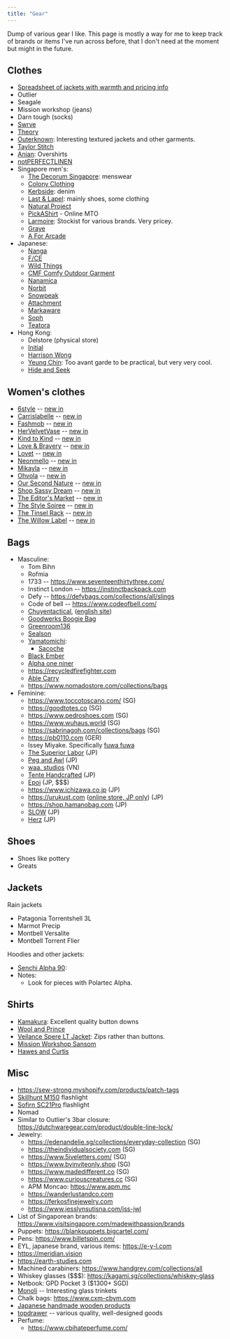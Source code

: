 ```yaml
---
title: "Gear"
---
```


Dump of various gear I like. This page is mostly a way for me to keep track of brands or items I've run across before, that I don't need at the moment but might in the future.

## Clothes

- [Spreadsheet of jackets with warmth and pricing info](https://docs.google.com/spreadsheets/d/1ceVWWwGTdc1KcTkIQFWscILPtA2pbgpq0UQQIq1D6gE/htmlview#)
- Outlier
- Seagale
- Mission workshop (jeans)
- Darn tough (socks)
- [Swrve](https://swrve.us)
- [Theory](https://www.theory.com/)
- [Outerknown](https://www.outerknown.com/): Interesting textured jackets and other garments.
- [Taylor Stitch](https://www.taylorstitch.com)
- [Anian](https://anianmfg.com): Overshirts
- [notPERFECTLINEN](https://notperfectlinen.com)
- Singapore men's:
    - [The Decorum Singapore](https://maps.app.goo.gl/4Zy9bFrz6TLKRHst9): menswear
    - [Colony Clothing](https://colonyclothing.net/)
    - [Kerbside](https://kerbside-co.com/): denim
    - [Last & Lapel](https://www.lastandlapel.com): mainly shoes, some clothing
    - [Natural Project](https://www.naturalproject.com.sg)
    - [PickAShirt](https://www.pickashirt.com) - Online MTO
    - [Larmoire](https://larmoire-singapore.com): Stockist for various brands. Very pricey.
    - [Graye](https://grayestudio.com)
    - [A For Arcade](https://www.aforarcade.com)
- Japanese:
    - [Nanga](https://store.nanga.jp/)
    - [F/CE](https://fce-store.com)
    - [Wild Things](https://www.wildthings.jp/)
    - [CMF Comfy Outdoor Garment](http://losthills-store.jp/)
    - [Nanamica](https://www.nanamica.com/)
    - [Norbit](https://norbit-store.com/)
    - [Snowpeak](https://www.snowpeak.com/)
    - [Attachment](https://attachment.co.jp/)
    - [Markaware](https://markaware.jp)
    - [Soph](https://www.soph.net/)
    - [Teatora](https://store.silver-and-gold.com/?mode=cate&cbid=1792526&csid=0)
- Hong Kong:
    - Delstore (physical store)
    - [Initial](https://shop.initialfashion.com/)
    - [Harrison Wong](https://harrisonwong.com)
    - [Yeung Chin](https://yeungchin.com): Too avant garde to be practical, but very very cool.
    - [Hide and Seek](https://www.hideandseekstore.com)

## Women's clothes

- [6style](https://www.6style.co) -- [new in](https://www.6style.co/collection/new-in)
- [Carrislabelle](https://www.carrislabelle.com) -- [new in](https://www.carrislabelle.com/collection/new-arrivals)
- [Fashmob](https://www.shopfashmob.com) -- [new in](https://www.shopfashmob.com/collection/new-arrivals)
- [HerVelvetVase](https://www.hervelvetvase.com) -- [new in](https://www.hervelvetvase.com/new-in)
- [Kind to Kind](https://www.kindtokind.com.sg) -- [new in](https://www.kindtokind.com.sg/collection/new)
- [Love & Bravery](https://www.loveandbravery.com) -- [new in](https://www.loveandbravery.com/collection/new)
- [Lovet](https://lovet.sg) -- [new in](https://lovet.sg/collection/new-in)
- [Neonmello](https://www.neonmello.com) -- [new in](https://www.neonmello.com/collections/new-in)
- [Mikayla](https://www.mikayla.sg) -- [new in](https://www.mikayla.sg/collection/new-in)
- [Ohvola](https://ohvola.com) -- [new in](https://ohvola.com/collections/new-in)
- [Our Second Nature](https://oursecondnature.com) -- [new in](https://oursecondnature.com/21-new-in)
- [Shop Sassy Dream](https://www.shopsassydream.com/) -- [new in](https://www.shopsassydream.com/collection/new-arrivals)
- [The Editor's Market](https://www.theeditorsmarket.com) -- [new in](https://www.theeditorsmarket.com/category/womenswear/new-in)
- [The Style Soiree](https://www.thestylesoiree.sg) -- [new in](https://www.thestylesoiree.sg/collection/new-arrivals)
- [The Tinsel Rack](https://thetinselrack.com) -- [new in](https://thetinselrack.com/collections/new-arrivals)
- [The Willow Label](https://www.thewillowlabel.com) -- [new in](https://www.thewillowlabel.com/collection/new-in)

## Bags

- Masculine:
    - Tom Bihn
    - Rofmia
    - 1733 -- https://www.seventeenthirtythree.com/
    - Instinct London -- https://instinctbackpack.com
    - Defy -- https://defybags.com/collections/all/slings
    - Code of bell -- https://www.codeofbell.com/
    - [Chuyentactical](https://chuyentactical.com/balo/tui-deo-hong-ct4w/), ([english site](https://ctactical.vn))
    - [Goodwerks Boogie Bag](https://www.good-werks.com/shop/p/boogie-bag-mkii)
    - [Greenroom136](https://www.greenroom136.com)
    - [Sealson](https://sealson.co)
    - [Yamatomichi](https://www.yamatomichi.com):
        - [Sacoche](https://www.yamatomichi.com/products/yamatomichi-sacoche)
    - [Black Ember](https://blackember.com)
    - [Alpha one niner](https://www.alphaoneniner.com)
    - https://recycledfirefighter.com
    - [Able Carry](https://ablecarry.com/)
    - https://www.nomadostore.com/collections/bags
- Feminine:
    - https://www.toccotoscano.com/ (SG)
    - https://goodtotes.co (SG)
    - https://www.pedroshoes.com (SG)
    - https://www.wuhaus.world (SG)
    - https://sabrinagoh.com/collections/bags (SG)
    - https://pb0110.com (GER)
    - Issey Miyake. Specifically [fuwa fuwa](https://www.isseymiyake.com/products/gg53ag043?)
    - [The Superior Labor](https://nap-dog.com/en/collections/bags) (JP)
    - [Peg and Awl](https://pegandawlbuilt.com/collections/bags-1) (JP)
    - [waa. studios](https://waa-studios.com/collections/bags) (VN)
    - [Tente Handcrafted](https://shop.tente-handcrafted.com/categories/4603935) (JP)
    - [Epoi](https://www.epoi-jp.com/) (JP, $$$)
    - https://www.ichizawa.co.jp (JP)
    - https://urukust.com ([online store, JP only](https://urukust.shop/)) (JP)
    - https://shop.hamanobag.com (JP)
    - [SLOW](https://store.slow-web.com) (JP)
    - [Herz](https://www.herz-bag.jp/webshop/) (JP)

## Shoes

- Shoes like pottery
- Greats

## Jackets

Rain jackets

- Patagonia Torrentshell 3L
- Marmot Precip
- Montbell Versalite
- Montbell Torrent Flier

Hoodies and other jackets:

- [Senchi Alpha 90](https://senchidesigns.com/products/alpha-90-hoodie-w-half-zip?variant=47162187153705):
- Notes:
    - Look for pieces with Polartec Alpha.

## Shirts

- [Kamakura](https://kamakurashirts.com/collections/casual-shirts): Excellent quality button downs
- [Wool and Prince](https://woolandprince.com/collections/all-shirts)
- [Veilance Spere LT Jacket](https://arcteryx.com/us/en/shop/mens/spere-lt-jacket): Zips rather than buttons.
- [Mission Workshop Sansom](https://missionworkshop.com/products/sansom-japanese-stretch-woven-cotton-button-up-shirt)
- [Hawes and Curtis](https://www.hawesandcurtis.co.uk)

## Misc

- https://sew-strong.myshopify.com/products/patch-tags
- [Skillhunt M150](https://www.skilhunt.com/portfolio/m150-usb-magnetic-charging-flashlight/) flashlight
- [Sofirn SC21Pro](https://www.sofirnlight.com/products/sofirn-sc21pro-1100-lumen-flashlight?variant=6ff1c4de-d3f7-4091-a673-0b532095ce16) flashlight
- Nomad
- Similar to Outlier's 3bar closure: https://dutchwaregear.com/product/double-line-lock/
- Jewelry:
    - https://edenandelie.sg/collections/everyday-collection (SG)
    - https://theindividualsociety.com (SG)
    - https://www.5iveletters.com/ (SG)
    - https://www.byinviteonly.shop (SG)
    - https://www.madedifferent.co (SG)
    - https://www.curiouscreatures.cc (SG)
    - APM Moncao: https://www.apm.mc
    - https://wanderlustandco.com
    - https://ferkosfinejewelry.com
    - https://www.jesslynsutisna.com/jss-jwl
- List of Singaporean brands: https://www.visitsingapore.com/madewithpassion/brands
- Puppets: https://blankpuppets.bigcartel.com/
- Pens: https://www.billetspin.com/
- EYL, japanese brand, various items: https://e-y-l.com
- https://meridian.vision
- https://earth-studies.com
- Machined carabiners: https://www.handgrey.com/collections/all
- Whiskey glasses ($$$): https://kagami.sg/collections/whiskey-glass
- Netbook: GPD Pocket 3 ($1300+ SGD)
- [Monoli](https://monoli.easy-myshop.jp/) -- Interesting glass trinkets
- Chalk bags: https://www.cxm-cbym.com
- [Japanese handmade wooden products](https://www.hacoa.net/)
- [topdrawer](https://topdrawershop.com) -- various quality, well-designed goods
- Perfume:
    - https://www.cbihateperfume.com/
